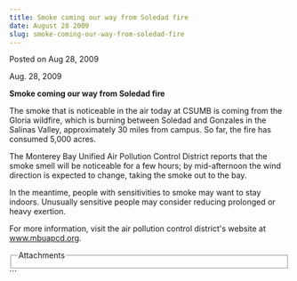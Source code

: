 ```yaml
---
title: Smoke coming our way from Soledad fire
date: August 28 2009
slug: smoke-coming-our-way-from-soledad-fire
---
```


 
<span class="date">Posted on Aug 28, 2009 </span>
<p>
  Aug. 28, 2009<strong><br /></strong>
</p>
<strong><strong>Smoke coming our way from Soledad fire</strong><br /></strong>
<p>
  The smoke that is noticeable in the air today at CSUMB is coming from the
  Gloria wildfire, which is burning between Soledad and Gonzales in the Salinas
  Valley, approximately 30 miles from campus. So far, the fire has consumed
  5,000 acres.
</p>
<p>
  The Monterey Bay Unified Air Pollution Control District reports that the smoke
  smell will be noticeable for a few hours; by mid-afternoon the wind direction
  is expected to change, taking the smoke out to the bay.
</p>
<p>
  In the meantime, people with sensitivities to smoke may want to stay indoors.
  Unusually sensitive people may consider reducing prolonged or heavy exertion.
</p>
<p>
  For more information, visit the air pollution control district&apos;s website
  at
  <a href="https://www.mbuapcd.org/" target="_blank" rel="nofollow"
    >www.mbuapcd.org</a
  >.
</p>
<fieldset class="fieldgroup group-attachments">
  <legend>Attachments</legend>
  <div class="field field-type-emvideo field-field-attach-video">
    <div class="field-items">
      <div class="field-item odd">
        <div class="emvideo emvideo-video emvideo-" />
      </div>
    </div>
  </div>
</fieldset>
```
